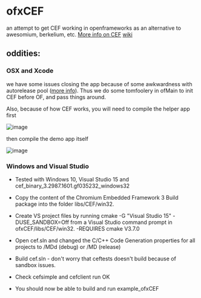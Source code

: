 
# ofxCEF

an attempt to get CEF working in openframeworks as an alternative to awesomium, berkelium, etc.   [More info on CEF](https://bitbucket.org/chromiumembedded/cef) [wiki](https://bitbucket.org/chromiumembedded/cef/wiki/Home)

## oddities: 

### OSX and Xcode

we have some issues closing the app because of some awkwardness with autorelease pool ([more info](http://www.magpcss.org/ceforum/viewtopic.php?f=6&t=11441&p=24037&hilit=AutoreleasePoolPage#p24037)).  Thus we do some tomfoolery in ofMain to init CEF before OF, and pass things around. 

Also, because of how CEF works, you will need to compile the helper app first

![image](images/helper.png)

then compile the demo app itself

![image](images/app.png)

### Windows and Visual Studio
* Tested with Windows 10, Visual Studio 15 and cef_binary_3.2987.1601.gf035232_windows32

* Copy the content of the Chromium Embedded Framework 3 Build package into the folder libs/CEF/win32. 
* Create VS project files by running cmake -G "Visual Studio 15" -DUSE_SANDBOX=Off from a Visual Studio command prompt in ofxCEF/libs/CEF/win32. -REQUIRES cmake V3.7.0
* Open cef.sln and changed the C/C++ Code Generation properties for all projects to /MDd (debug) or /MD (release)
* Build cef.sln - don't worry that ceftests doesn't build because of sandbox issues.
* Check cefsimple and cefclient run OK
* You should now be able to build and run example_ofxCEF